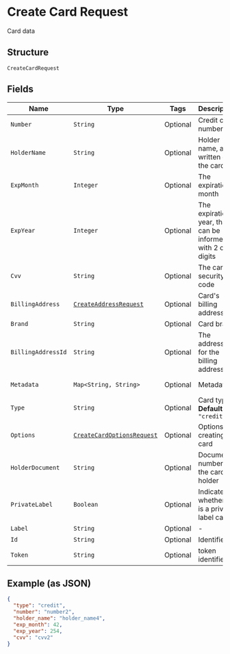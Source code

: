 
# Create Card Request

Card data

## Structure

`CreateCardRequest`

## Fields

| Name | Type | Tags | Description | Getter | Setter |
|  --- | --- | --- | --- | --- | --- |
| `Number` | `String` | Optional | Credit card number | String getNumber() | setNumber(String number) |
| `HolderName` | `String` | Optional | Holder name, as written on the card | String getHolderName() | setHolderName(String holderName) |
| `ExpMonth` | `Integer` | Optional | The expiration month | Integer getExpMonth() | setExpMonth(Integer expMonth) |
| `ExpYear` | `Integer` | Optional | The expiration year, that can be informed with 2 or 4 digits | Integer getExpYear() | setExpYear(Integer expYear) |
| `Cvv` | `String` | Optional | The card's security code | String getCvv() | setCvv(String cvv) |
| `BillingAddress` | [`CreateAddressRequest`](../../doc/models/create-address-request.md) | Optional | Card's billing address | CreateAddressRequest getBillingAddress() | setBillingAddress(CreateAddressRequest billingAddress) |
| `Brand` | `String` | Optional | Card brand | String getBrand() | setBrand(String brand) |
| `BillingAddressId` | `String` | Optional | The address id for the billing address | String getBillingAddressId() | setBillingAddressId(String billingAddressId) |
| `Metadata` | `Map<String, String>` | Optional | Metadata | Map<String, String> getMetadata() | setMetadata(Map<String, String> metadata) |
| `Type` | `String` | Optional | Card type<br>**Default**: `"credit"` | String getType() | setType(String type) |
| `Options` | [`CreateCardOptionsRequest`](../../doc/models/create-card-options-request.md) | Optional | Options for creating the card | CreateCardOptionsRequest getOptions() | setOptions(CreateCardOptionsRequest options) |
| `HolderDocument` | `String` | Optional | Document number for the card's holder | String getHolderDocument() | setHolderDocument(String holderDocument) |
| `PrivateLabel` | `Boolean` | Optional | Indicates whether it is a private label card | Boolean getPrivateLabel() | setPrivateLabel(Boolean privateLabel) |
| `Label` | `String` | Optional | - | String getLabel() | setLabel(String label) |
| `Id` | `String` | Optional | Identifier | String getId() | setId(String id) |
| `Token` | `String` | Optional | token identifier | String getToken() | setToken(String token) |

## Example (as JSON)

```json
{
  "type": "credit",
  "number": "number2",
  "holder_name": "holder_name4",
  "exp_month": 42,
  "exp_year": 254,
  "cvv": "cvv2"
}
```

